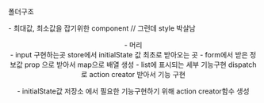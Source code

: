 폴더구조

<Layout> - 최대값, 최소값을 잡기위한 component // 그런데 style 박살남

<Header> - 머리
<Form> - input 구현하는곳 store에서 initialState 값 최초로 받아오는 곳
<List> - form에서 받은 정보값 prop 으로 받아서 map으로 배열 생성
<Todo> - list에 표시되는 세부 기능구현 dispatch로 action creator 받아서 기능 구현

<Modules> - initialState값 저장소 <Todo>에서 필요한 기능구현하기 위해 action creator함수 생성
